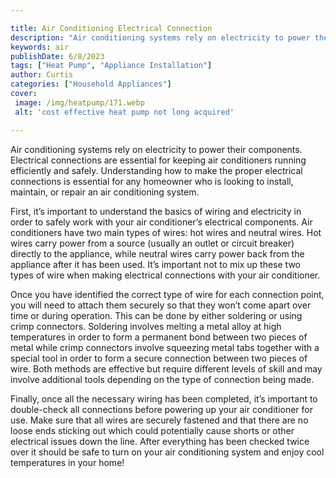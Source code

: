 ```yaml
---

title: Air Conditioning Electrical Connection
description: "Air conditioning systems rely on electricity to power their components. Electrical connections are essential for keeping air condi...lets find out"
keywords: air
publishDate: 6/8/2023
tags: ["Heat Pump", "Appliance Installation"]
author: Curtis
categories: ["Household Appliances"]
cover: 
 image: /img/heatpump/171.webp
 alt: 'cost effective heat pump not long acquired'

---
```


Air conditioning systems rely on electricity to power their components. Electrical connections are essential for keeping air conditioners running efficiently and safely. Understanding how to make the proper electrical connections is essential for any homeowner who is looking to install, maintain, or repair an air conditioning system.

First, it’s important to understand the basics of wiring and electricity in order to safely work with your air conditioner’s electrical components. Air conditioners have two main types of wires: hot wires and neutral wires. Hot wires carry power from a source (usually an outlet or circuit breaker) directly to the appliance, while neutral wires carry power back from the appliance after it has been used. It’s important not to mix up these two types of wire when making electrical connections with your air conditioner.

Once you have identified the correct type of wire for each connection point, you will need to attach them securely so that they won’t come apart over time or during operation. This can be done by either soldering or using crimp connectors. Soldering involves melting a metal alloy at high temperatures in order to form a permanent bond between two pieces of metal while crimp connectors involve squeezing metal tabs together with a special tool in order to form a secure connection between two pieces of wire. Both methods are effective but require different levels of skill and may involve additional tools depending on the type of connection being made. 

Finally, once all the necessary wiring has been completed, it’s important to double-check all connections before powering up your air conditioner for use. Make sure that all wires are securely fastened and that there are no loose ends sticking out which could potentially cause shorts or other electrical issues down the line. After everything has been checked twice over it should be safe to turn on your air conditioning system and enjoy cool temperatures in your home!
